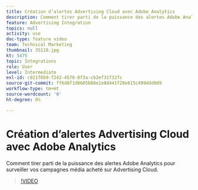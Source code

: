 ```yaml
---
title: Création d’alertes Advertising Cloud avec Adobe Analytics
description: Comment tirer parti de la puissance des alertes Adobe Analytics pour surveiller vos campagnes média acheté sur Advertising 
feature: Advertising Integration
topics: null
activity: use
doc-type: feature video
team: Technical Marketing
thumbnail: 35118.jpg
kt: 5475
topic: Integrations
role: User
level: Intermediate
exl-id: c021f6b9-f242-4576-8f3a-cb2ef31f32fc
source-git-commit: ff6d8f1d0605b88e1e8d441f28e815c499ddd0d9
workflow-type: tm+mt
source-wordcount: '0'
ht-degree: 0%

---
```


# Création d’alertes Advertising Cloud avec Adobe Analytics

Comment tirer parti de la puissance des alertes Adobe Analytics pour surveiller vos campagnes média acheté sur Advertising Cloud.

>[!VIDEO](https://video.tv.adobe.com/v/35118/?quality=12&learn=on)
